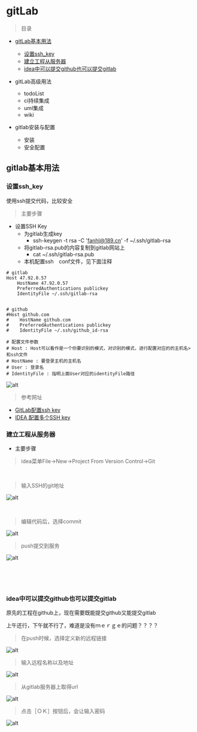 # gitLab

> 目录


* [gitLab基本用法](#gitlab基本用法)
    * [设置ssh_key](#设置ssh_key)
    * [建立工程从服务器](#建立工程从服务器)
    * [idea中可以提交github也可以提交gitlab](#idea中可以提交github也可以提交gitlab)


* gitLab高级用法
    * todoList    
    * ci持续集成
    * uml集成
    * wiki

* gitlab安装与配置
    * 安装
    * 安全配置
    
    
    
## gitlab基本用法


### 设置ssh_key

使用ssh提交代码，比较安全

> 主要步骤

* 设置SSH Key
    * 为gitlab生成key
        * ssh-keygen -t rsa -C 'fanhl@189.cn' -f ~/.ssh/gitlab-rsa
    * 将gitlab-rsa.pub的内容复制到gitlab网站上
        * cat ~/.ssh/gitlab-rsa.pub
    * 本机配置ssh　conf文件，见下面注释

```properties
# gitlab
Host 47.92.0.57
    HostName 47.92.0.57
    PreferredAuthentications publickey
    IdentityFile ~/.ssh/gitlab-rsa


# github
#Host github.com
#    HostName github.com
#    PreferredAuthentications publickey
#    IdentityFile ~/.ssh/github_id-rsa

# 配置文件参数
# Host : Host可以看作是一个你要识别的模式，对识别的模式，进行配置对应的的主机名>和ssh文件
# HostName : 要登录主机的主机名
# User : 登录名
# IdentityFile : 指明上面User对应的identityFile路径

```    

![alt](imgs/gitlab_createkey_1.png)
        


> 参考网址

* [GitLab配置ssh key](https://www.cnblogs.com/hafiz/p/8146324.html)
* [IDEA 配置多个SSH key](https://blog.csdn.net/xiaolyuh123/article/details/78352614)


### 建立工程从服务器

* 主要步骤

> idea菜单File->New->Project From Version Control->Git

<br>

> 输入SSH的git地址

![alt](imgs/idea_git_new_project_1.png)

<br>

> 编辑代码后，选择commit

![alt](imgs/idea_git_new_project_2.png)


> push提交到服务

![alt](imgs/idea_git_new_project_3.png)

<br><br><br>

### idea中可以提交github也可以提交gitlab

原先的工程在github上，现在需要既能提交github又能提交gitlab

上午还行，下午就不行了，难道是没有ｍｅｒｇｅ的问题？？？？

> 在push时候，选择定义新的远程链接

![alt](imgs/gitlab_idea_1.png)


> 输入远程名称以及地址

![alt](imgs/gitlab_idea_1_name.png)

> 从gitlab服务器上取得url

![alt](imgs/gitlab_idea_2_url.png)


> 点击［ＯＫ］按钮后，会让输入密码

![alt](imgs/gitlab_idea_3_password.png)   